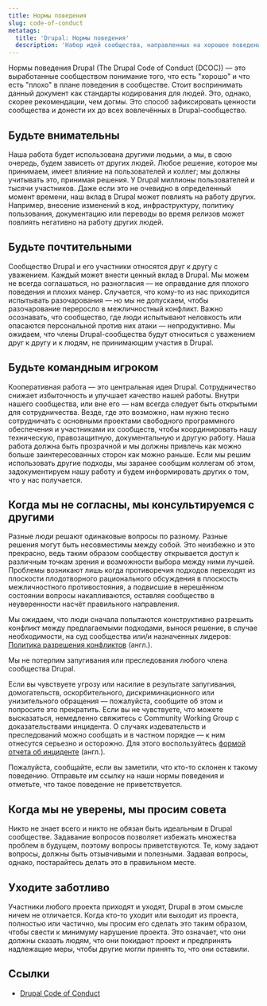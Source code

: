 ```yaml
---
title: Нормы поведения
slug: code-of-conduct
metatags:
  title: 'Drupal: Нормы поведения'
  description: 'Набор идей сообщества, направленных на хорошее поведение в Drupal сообществе.'
---
```


Нормы поведения Drupal (The Drupal Code of Conduct (DCOC)) — это выработанные сообществом понимание того, что есть "хорошо" и что есть "плохо" в плане поведения в сообществе. Стоит воспринимать данный документ как стандарты кодирования для людей. Это, однако, скорее рекомендации, чем догмы. Это способ зафиксировать ценности сообщества и донести их до всех вовлечённых в Drupal-сообщество.

## Будьте внимательны

Наша работа будет использована другими людьми, а мы, в свою очередь, будем зависеть от других людей. Любое решение, которое мы принимаем, имеет влияние на пользователей и коллег; мы должны учитывать это, принимая решения. У Drupal миллионы пользователей и тысячи участников. Даже если это не очевидно в определенный момент времени, наш вклад в Drupal может повлиять на работу других. Например, внесение изменений в код, инфраструктуру, политику пользования, документацию или переводы во время релизов может повлиять негативно на работу других людей.

## Будьте почтительными

Сообщество Drupal и его участники относятся друг к другу с уважением. Каждый может внести ценный вклад в Drupal. Мы можем не всегда соглашаться, но разногласия — не оправдание для плохого поведения и плохих манер. Случается, что кому-то из нас приходится испытывать разочарования — но мы не допускаем, чтобы разочарование переросло в межличностный конфликт. Важно осознавать, что сообщество, где люди испытывают неловкость или опасаются персональной против них атаки — непродуктивно. Мы ожидаем, что члены Drupal-сообщества будут относиться с уважением друг к другу и к людям, не принимающим участия в Drupal.

## Будьте командным игроком

Кооперативная работа — это центральная идея Drupal. Сотрудничество снижает избыточность и улучшает качество нашей работы. Внутри нашего сообщества, или вне его  —  нам всегда следует быть открытыми для сотрудничества. Везде, где это возможно, нам нужно тесно сотрудничать с основными проектами свободного программного обеспечения и участниками их сообществ, чтобы координировать нашу техническую, правозащитную, документальную и другую работу. Наша работа должна быть прозрачной и мы должны привлечь как можно больше заинтересованных сторон как можно раньше. Если мы решим использовать другие подходы, мы заранее сообщим коллегам об этом, задокументируем нашу работу и будем информировать других о том, что у нас получается.

## Когда мы не согласны, мы консультируемся с другими

Разные люди  решают одинаковые вопросы по разному. Разные решения могут быть несовместимы между собой. Это неизбежно и это прекрасно, ведь таким образом сообществу открывается доступ к различным точкам зрения и возможности выбора между ними лучшей. Проблемы возникают лишь когда противоречия подходов переходят из плоскости плодотворного рационального обсуждения в плоскость межличностного противостояния, а подвисшие в нерешённом состоянии вопросы накапливаются, оставляя сообщество в неуверенности насчёт правильного направления.

Мы ожидаем, что люди сначала попытаются конструктивно разрешить конфликт между предлагаемыми подходами, вынося решение, в случае необходимости, на суд сообщества или/и назначенных лидеров: [Политика разрешения конфликтов](https://www.drupal.org/conflict-resolution) (англ.).

Мы не потерпим запугивания или преследования любого члена сообщества Drupal.

Если вы чувствуете угрозу или насилие в результате запугивания, домогательств, оскорбительного, дискриминационного или унизительного обращения — пожалуйста, сообщите об этом и попросите это прекратить. Если вы не чувствуете, что можете высказаться, немедленно свяжитесь с Community Working Group с доказательствами инцидента. О случаях издевательств и преследований можно сообщать и в частном порядке — к ним отнесутся серьезно и осторожно. Для этого воспользуйтесь [формой отчета об инциденте](https://www.drupal.org/governance/community-working-group/incident-report) (англ.).

Пожалуйста, сообщайте, если вы заметили, что кто-то склонен к такому поведению. Отправьте им ссылку на наши нормы поведения и отметьте, что такое поведение не приветствуется.

## Когда мы не уверены, мы просим совета

Никто не знает всего и никто не обязан быть идеальным в Drupal сообществе. Задавание вопросов позволяет избежать множества проблем в будущем, поэтому вопросы приветствуются. Те, кому задают вопросы, должны быть отзывчивыми и полезными. Задавая вопросы, однако, постарайтесь делать это в правильном месте.

## Уходите заботливо

Участники любого проекта приходят и уходят, Drupal в этом смысле ничем не отличается. Когда кто-то уходит или выходит из проекта, полностью или частично, мы просим его сделать это таким образом, чтобы свести к минимуму нарушение проекта. Это означает, что они должны сказать людям, что они покидают проект и предпринять надлежащие меры, чтобы другие могли принять то, что они оставили.

## Ссылки

- [Drupal Code of Conduct](https://www.drupal.org/dcoc)
